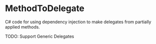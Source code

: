 # MethodToDelegate
C# code for using dependency injection to make delegates from partially applied methods.

TODO: Support Generic Delegates
